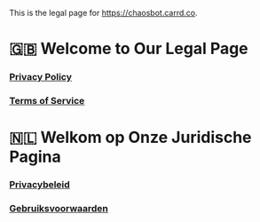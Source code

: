 This is the legal page for https://chaosbot.carrd.co.

# 🇬🇧 Welcome to Our Legal Page

### [Privacy Policy](privacy-policy.md)
### [Terms of Service](terms-of-service.md)

# 🇳🇱 Welkom op Onze Juridische Pagina

### [Privacybeleid](privacybeleid.md)
### [Gebruiksvoorwaarden](gebruiksvoorwaarden.md)
